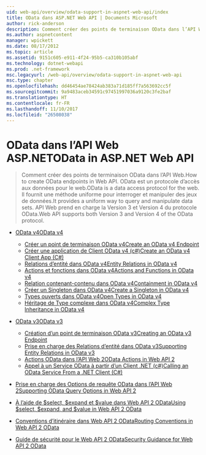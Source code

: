 ```yaml
---
uid: web-api/overview/odata-support-in-aspnet-web-api/index
title: OData dans ASP.NET Web API | Documents Microsoft
author: rick-anderson
description: Comment créer des points de terminaison OData dans l’API Web. OData est un protocole d’accès aux données pour le web. Il fournit une méthode uniforme pour interroger et manipuler des jeux de données. Web API s...
ms.author: aspnetcontent
manager: wpickett
ms.date: 08/17/2012
ms.topic: article
ms.assetid: 9151c605-e911-4f24-95b5-ca310b105abf
ms.technology: dotnet-webapi
ms.prod: .net-framework
msc.legacyurl: /web-api/overview/odata-support-in-aspnet-web-api
msc.type: chapter
ms.openlocfilehash: dd46454ae78424ab383a71d185ff7a563692cc5f
ms.sourcegitcommit: 9a9483aceb34591c97451997036a9120c3fe2baf
ms.translationtype: HT
ms.contentlocale: fr-FR
ms.lasthandoff: 11/10/2017
ms.locfileid: "26508038"
---
```

<a name="odata-in-aspnet-web-api"></a><span data-ttu-id="578c0-106">OData dans l’API Web ASP.NET</span><span class="sxs-lookup"><span data-stu-id="578c0-106">OData in ASP.NET Web API</span></span>
====================
> <span data-ttu-id="578c0-107">Comment créer des points de terminaison OData dans l’API Web.</span><span class="sxs-lookup"><span data-stu-id="578c0-107">How to create OData endpoints in Web API.</span></span> <span data-ttu-id="578c0-108">OData est un protocole d’accès aux données pour le web.</span><span class="sxs-lookup"><span data-stu-id="578c0-108">OData is a data access protocol for the web.</span></span> <span data-ttu-id="578c0-109">Il fournit une méthode uniforme pour interroger et manipuler des jeux de données.</span><span class="sxs-lookup"><span data-stu-id="578c0-109">It provides a uniform way to query and manipulate data sets.</span></span> <span data-ttu-id="578c0-110">API Web prend en charge la Version 3 et Version 4 du protocole OData.</span><span class="sxs-lookup"><span data-stu-id="578c0-110">Web API supports both Version 3 and Version 4 of the OData protocol.</span></span>


- [<span data-ttu-id="578c0-111">OData v4</span><span class="sxs-lookup"><span data-stu-id="578c0-111">OData v4</span></span>](odata-v4/index.md)

    - [<span data-ttu-id="578c0-112">Créer un point de terminaison OData v4</span><span class="sxs-lookup"><span data-stu-id="578c0-112">Create an OData v4 Endpoint</span></span>](odata-v4/create-an-odata-v4-endpoint.md)
    - [<span data-ttu-id="578c0-113">Créer une application de Client OData v4 (c#)</span><span class="sxs-lookup"><span data-stu-id="578c0-113">Create an OData v4 Client App (C#)</span></span>](odata-v4/create-an-odata-v4-client-app.md)
    - [<span data-ttu-id="578c0-114">Relations d’entité dans OData v4</span><span class="sxs-lookup"><span data-stu-id="578c0-114">Entity Relations in OData v4</span></span>](odata-v4/entity-relations-in-odata-v4.md)
    - [<span data-ttu-id="578c0-115">Actions et fonctions dans OData v4</span><span class="sxs-lookup"><span data-stu-id="578c0-115">Actions and Functions in OData v4</span></span>](odata-v4/odata-actions-and-functions.md)
    - [<span data-ttu-id="578c0-116">Relation contenant-contenu dans OData v4</span><span class="sxs-lookup"><span data-stu-id="578c0-116">Containment in OData v4</span></span>](odata-v4/odata-containment-in-web-api-22.md)
    - [<span data-ttu-id="578c0-117">Créer un Singleton dans OData v4</span><span class="sxs-lookup"><span data-stu-id="578c0-117">Create a Singleton in OData v4</span></span>](odata-v4/using-a-singleton-in-an-odata-endpoint-in-web-api-22.md)
    - [<span data-ttu-id="578c0-118">Types ouverts dans OData v4</span><span class="sxs-lookup"><span data-stu-id="578c0-118">Open Types in OData v4</span></span>](odata-v4/use-open-types-in-odata-v4.md)
    - [<span data-ttu-id="578c0-119">Héritage de Type complexe dans OData v4</span><span class="sxs-lookup"><span data-stu-id="578c0-119">Complex Type Inheritance in OData v4</span></span>](odata-v4/complex-type-inheritance-in-odata-v4.md)
- [<span data-ttu-id="578c0-120">OData v3</span><span class="sxs-lookup"><span data-stu-id="578c0-120">OData v3</span></span>](odata-v3/index.md)

    - [<span data-ttu-id="578c0-121">Création d’un point de terminaison OData v3</span><span class="sxs-lookup"><span data-stu-id="578c0-121">Creating an OData v3 Endpoint</span></span>](odata-v3/creating-an-odata-endpoint.md)
    - [<span data-ttu-id="578c0-122">Prise en charge des Relations d’entité dans OData v3</span><span class="sxs-lookup"><span data-stu-id="578c0-122">Supporting Entity Relations in OData v3</span></span>](odata-v3/working-with-entity-relations.md)
    - [<span data-ttu-id="578c0-123">Actions OData dans l’API Web 2</span><span class="sxs-lookup"><span data-stu-id="578c0-123">OData Actions in Web API 2</span></span>](odata-v3/odata-actions.md)
    - [<span data-ttu-id="578c0-124">Appel à un Service OData à partir d’un Client .NET (c#)</span><span class="sxs-lookup"><span data-stu-id="578c0-124">Calling an OData Service From a .NET Client (C#)</span></span>](odata-v3/calling-an-odata-service-from-a-net-client.md)
- [<span data-ttu-id="578c0-125">Prise en charge des Options de requête OData dans l’API Web 2</span><span class="sxs-lookup"><span data-stu-id="578c0-125">Supporting OData Query Options in Web API 2</span></span>](supporting-odata-query-options.md)
- [<span data-ttu-id="578c0-126">À l’aide de $select, $expand et $value dans Web API 2 OData</span><span class="sxs-lookup"><span data-stu-id="578c0-126">Using $select, $expand, and $value in Web API 2 OData</span></span>](using-select-expand-and-value.md)
- [<span data-ttu-id="578c0-127">Conventions d’itinéraire dans Web API 2 OData</span><span class="sxs-lookup"><span data-stu-id="578c0-127">Routing Conventions in Web API 2 OData</span></span>](odata-routing-conventions.md)
- [<span data-ttu-id="578c0-128">Guide de sécurité pour le Web API 2 OData</span><span class="sxs-lookup"><span data-stu-id="578c0-128">Security Guidance for Web API 2 OData</span></span>](odata-security-guidance.md)
